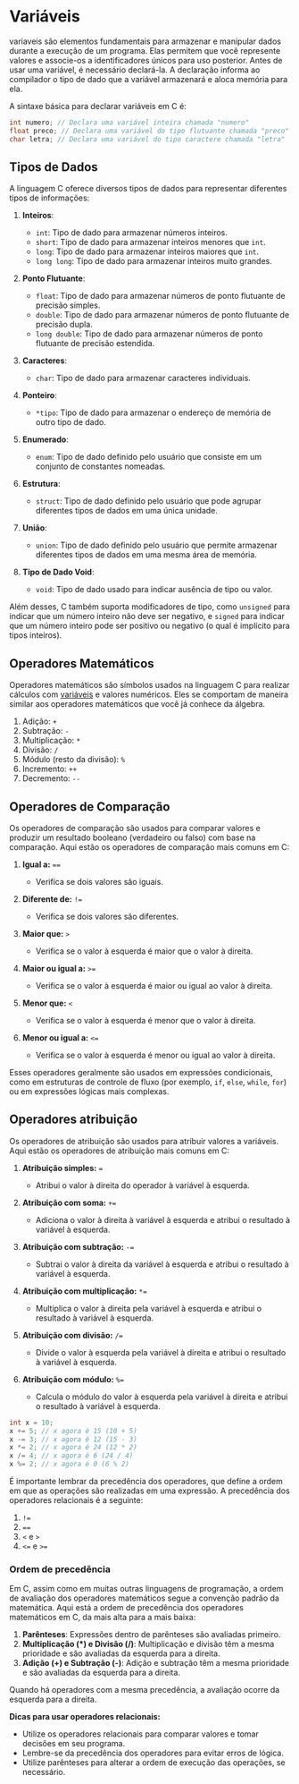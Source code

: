 # Variáveis

variaveis são elementos fundamentais para armazenar e manipular dados durante a execução de um programa. Elas permitem que você represente valores e associe-os a identificadores únicos para uso posterior. Antes de usar uma variável, é necessário declará-la. A declaração informa ao compilador o tipo de dado que a variável armazenará e aloca memória para ela.

A sintaxe básica para declarar variáveis em C é:

```c
int numero; // Declara uma variável inteira chamada "numero"
float preco; // Declara uma variável do tipo flutuante chamada "preco"
char letra; // Declara uma variável do tipo caractere chamada "letra"
```

## Tipos de Dados

A linguagem C oferece diversos tipos de dados para representar diferentes tipos de informações:

1. **Inteiros**:
   
   - `int`: Tipo de dado para armazenar números inteiros.
   - `short`: Tipo de dado para armazenar inteiros menores que `int`.
   - `long`: Tipo de dado para armazenar inteiros maiores que `int`.
   - `long long`: Tipo de dado para armazenar inteiros muito grandes.

2. **Ponto Flutuante**:
   
   - `float`: Tipo de dado para armazenar números de ponto flutuante de precisão simples.
   - `double`: Tipo de dado para armazenar números de ponto flutuante de precisão dupla.
   - `long double`: Tipo de dado para armazenar números de ponto flutuante de precisão estendida.

3. **Caracteres**:
   
   - `char`: Tipo de dado para armazenar caracteres individuais.

4. **Ponteiro**:
   
   - `*tipo`: Tipo de dado para armazenar o endereço de memória de outro tipo de dado.

5. **Enumerado**:
   
   - `enum`: Tipo de dado definido pelo usuário que consiste em um conjunto de constantes nomeadas.

6. **Estrutura**:
   
   - `struct`: Tipo de dado definido pelo usuário que pode agrupar diferentes tipos de dados em uma única unidade.

7. **União**:
   
   - `union`: Tipo de dado definido pelo usuário que permite armazenar diferentes tipos de dados em uma mesma área de memória.

8. **Tipo de Dado Void**:
   
   - `void`: Tipo de dado usado para indicar ausência de tipo ou valor.

Além desses, C também suporta modificadores de tipo, como `unsigned` para indicar que um número inteiro não deve ser negativo, e `signed` para indicar que um número inteiro pode ser positivo ou negativo (o qual é implícito para tipos inteiros).

## Operadores Matemáticos

Operadores matemáticos são símbolos usados na linguagem C para realizar cálculos com [variáveis](#variaveis) e valores numéricos. Eles se comportam de maneira similar aos operadores matemáticos que você já conhece da álgebra.

1. Adição: `+`
2. Subtração: `-`
3. Multiplicação: `*`
4. Divisão: `/`
5. Módulo (resto da divisão): `%`
6. Incremento: `++`
7. Decremento: `--`

## Operadores de Comparação

Os operadores de comparação são usados para comparar valores e produzir um resultado booleano (verdadeiro ou falso) com base na comparação. Aqui estão os operadores de comparação mais comuns em C:

1. **Igual a:** `==`
   
   - Verifica se dois valores são iguais.

2. **Diferente de:** `!=`
   
   - Verifica se dois valores são diferentes.

3. **Maior que:** `>`
   
   - Verifica se o valor à esquerda é maior que o valor à direita.

4. **Maior ou igual a:** `>=`
   
   - Verifica se o valor à esquerda é maior ou igual ao valor à direita.

5. **Menor que:** `<`
   
   - Verifica se o valor à esquerda é menor que o valor à direita.

6. **Menor ou igual a:** `<=`
   
   - Verifica se o valor à esquerda é menor ou igual ao valor à direita.

Esses operadores geralmente são usados em expressões condicionais, como em estruturas de controle de fluxo (por exemplo, `if`, `else`, `while`, `for`) ou em expressões lógicas mais complexas.

## Operadores atribuição

Os operadores de atribuição são usados para atribuir valores a variáveis. Aqui estão os operadores de atribuição mais comuns em C:

1. **Atribuição simples:** `=`
   
   - Atribui o valor à direita do operador à variável à esquerda.

2. **Atribuição com soma:** `+=`
   
   - Adiciona o valor à direita à variável à esquerda e atribui o resultado à variável à esquerda.

3. **Atribuição com subtração:** `-=`
   
   - Subtrai o valor à direita da variável à esquerda e atribui o resultado à variável à esquerda.

4. **Atribuição com multiplicação:** `*=`
   
   - Multiplica o valor à direita pela variável à esquerda e atribui o resultado à variável à esquerda.

5. **Atribuição com divisão:** `/=`
   
   - Divide o valor à esquerda pela variável à direita e atribui o resultado à variável à esquerda.

6. **Atribuição com módulo:** `%=`
   
   - Calcula o módulo do valor à esquerda pela variável à direita e atribui o resultado à variável à esquerda.

```c
int x = 10;
x += 5; // x agora é 15 (10 + 5)
x -= 3; // x agora é 12 (15 - 3)
x *= 2; // x agora é 24 (12 * 2)
x /= 4; // x agora é 6 (24 / 4)
x %= 2; // x agora é 0 (6 % 2)
```

É importante lembrar da precedência dos operadores, que define a ordem em que as operações são realizadas em uma expressão.   A precedência dos operadores relacionais é a seguinte:

1. `!=`
2. `==`
3. `<` e `>`
4. `<=` e `>=`

### Ordem de precedência

Em C, assim como em muitas outras linguagens de programação, a ordem de avaliação dos operadores matemáticos segue a convenção padrão da matemática. Aqui está a ordem de precedência dos operadores matemáticos em C, da mais alta para a mais baixa:

1. **Parênteses**: Expressões dentro de parênteses são avaliadas primeiro.
2. **Multiplicação (*) e Divisão (/)**: Multiplicação e divisão têm a mesma prioridade e são avaliadas da esquerda para a direita.
3. **Adição (+) e Subtração (-)**: Adição e subtração têm a mesma prioridade e são avaliadas da esquerda para a direita.

Quando há operadores com a mesma precedência, a avaliação ocorre da esquerda para a direita.

**Dicas para usar operadores relacionais:**

- Utilize os operadores relacionais para comparar valores e tomar decisões em seu programa.
- Lembre-se da precedência dos operadores para evitar erros de lógica.
- Utilize parênteses para alterar a ordem de execução das operações, se necessário.
